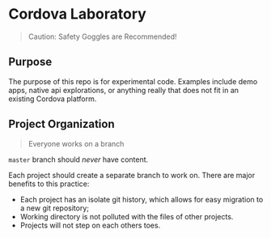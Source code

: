 # Cordova Laboratory

> Caution: Safety Goggles are Recommended!

## Purpose

The purpose of this repo is for experimental code. Examples include demo apps,
native api explorations, or anything really that does not fit in an existing Cordova platform.

## Project Organization

> Everyone works on a branch

`master` branch should *never* have content.

Each project should create a separate branch to work on. There are major benefits
to this practice:

- Each project has an isolate git history, which allows for easy migration to
  a new git repository;
- Working directory is not polluted with the files of other projects.
- Projects will not step on each others toes.
